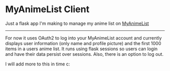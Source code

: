 # MyAnimeList Client

Just a flask app I'm making to manage my anime list on [MyAnimeList](https://myanimelist.net/)

----
For now it uses OAuth2 to log into your MyAnimeList account and currently displays user information (only name and profile picture) and the first 1000 items in a users anime list. It runs using flask sessions so users can login and have their data persist over sessions. Also, there is an option to log out.

I will add more to this in time c: